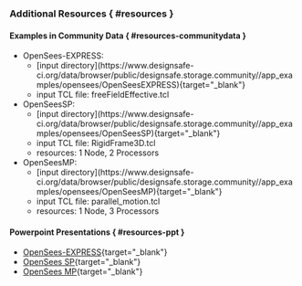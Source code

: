 ### Additional Resources { #resources }

#### Examples in Community Data { #resources-communitydata }

<ul>
	<li>OpenSees-EXPRESS:
	<ul>
		<li>[input directory](https://www.designsafe-ci.org/data/browser/public/designsafe.storage.community//app_examples/opensees/OpenSeesEXPRESS){target="_blank"}</li>
		<li>input TCL file: freeFieldEffective.tcl</li>
	</ul>
	</li>
	<li>OpenSeesSP:
	<ul>
		<li>[input directory](https://www.designsafe-ci.org/data/browser/public/designsafe.storage.community//app_examples/opensees/OpenSeesSP){target="_blank"}</li>
		<li>input TCL file: RigidFrame3D.tcl</li>
		<li>resources: 1 Node, 2 Processors   </li>
	</ul>
	</li>
	<li>OpenSeesMP:
	<ul>
		<li>[input directory](https://www.designsafe-ci.org/data/browser/public/designsafe.storage.community//app_examples/opensees/OpenSeesMP){target="_blank"}</li>
		<li>input TCL file: parallel_motion.tcl</li>
		<li>resources: 1 Node, 3 Processors  </li>
	</ul>
	</li>
</ul>


#### Powerpoint Presentations { #resources-ppt } 

* [OpenSees-EXPRESS](/media/filer_public/34/e9/34e9dd3c-e954-4a78-9376-e65d1b793277/openseesexpress.pdf){target="_blank"}
* [OpenSees SP](/media/filer_public/1d/58/1d58638b-6cd4-48a1-b1b8-ce7313986e4e/openseessp.pdf){target="_blank"}
* [OpenSees MP](/media/filer_public/c4/d6/c4d6aaef-5035-4506-9c4b-256fdaa47d0f/openseesmp.pdf){target="_blank"}



